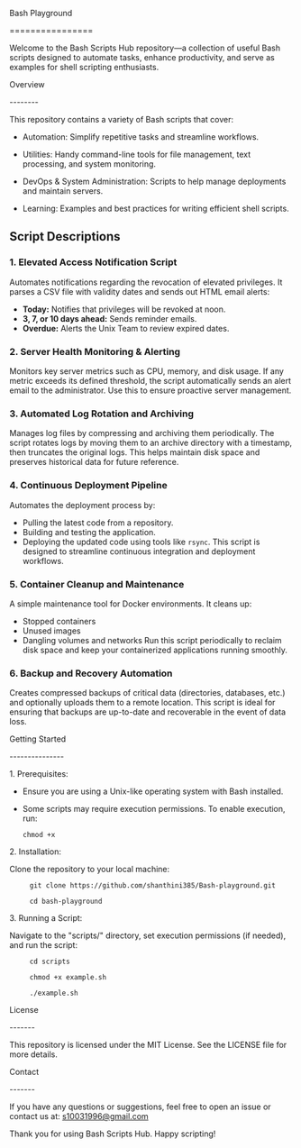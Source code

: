 Bash Playground

\================

  

Welcome to the Bash Scripts Hub repository—a collection of useful Bash scripts designed to automate tasks, enhance productivity, and serve as examples for shell scripting enthusiasts.

  

Overview

\--------

This repository contains a variety of Bash scripts that cover:

  
  - Automation: Simplify repetitive tasks and streamline workflows.

  - Utilities: Handy command-line tools for file management, text processing, and system monitoring.

  - DevOps & System Administration: Scripts to help manage deployments and maintain servers.

  - Learning: Examples and best practices for writing efficient shell scripts.

## Script Descriptions

### 1. Elevated Access Notification Script
Automates notifications regarding the revocation of elevated privileges. It parses a CSV file with validity dates and sends out HTML email alerts:
- **Today:** Notifies that privileges will be revoked at noon.
- **3, 7, or 10 days ahead:** Sends reminder emails.
- **Overdue:** Alerts the Unix Team to review expired dates.

### 2. Server Health Monitoring & Alerting
Monitors key server metrics such as CPU, memory, and disk usage. If any metric exceeds its defined threshold, the script automatically sends an alert email to the administrator. Use this to ensure proactive server management.

### 3. Automated Log Rotation and Archiving
Manages log files by compressing and archiving them periodically. The script rotates logs by moving them to an archive directory with a timestamp, then truncates the original logs. This helps maintain disk space and preserves historical data for future reference.

### 4. Continuous Deployment Pipeline
Automates the deployment process by:
- Pulling the latest code from a repository.
- Building and testing the application.
- Deploying the updated code using tools like `rsync`.
This script is designed to streamline continuous integration and deployment workflows.

### 5. Container Cleanup and Maintenance
A simple maintenance tool for Docker environments. It cleans up:
- Stopped containers
- Unused images
- Dangling volumes and networks
Run this script periodically to reclaim disk space and keep your containerized applications running smoothly.

### 6. Backup and Recovery Automation
Creates compressed backups of critical data (directories, databases, etc.) and optionally uploads them to a remote location. This script is ideal for ensuring that backups are up-to-date and recoverable in the event of data loss.


Getting Started

\---------------

1\. Prerequisites:

   - Ensure you are using a Unix-like operating system with Bash installed.

   - Some scripts may require execution permissions. To enable execution, run:

         chmod +x 

  

2\. Installation:

   Clone the repository to your local machine:

         git clone https://github.com/shanthini385/Bash-playground.git

         cd bash-playground

  

3\. Running a Script:

   Navigate to the "scripts/" directory, set execution permissions (if needed), and run the script:

         cd scripts

         chmod +x example.sh

         ./example.sh

  

License

\-------

This repository is licensed under the MIT License. See the LICENSE file for more details.

  

Contact

\-------

If you have any questions or suggestions, feel free to open an issue or contact us at: s10031996@gmail.com

  

Thank you for using Bash Scripts Hub. Happy scripting!
